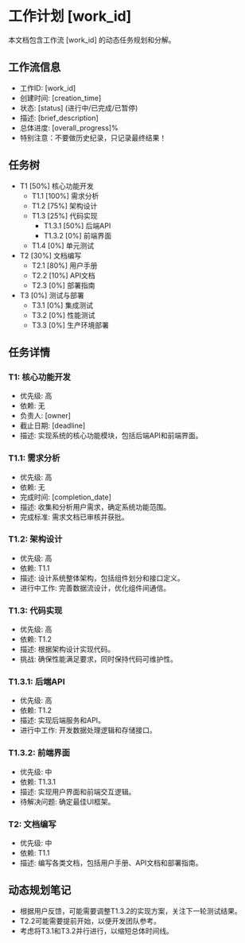 # 工作计划 [work_id]

本文档包含工作流 [work_id] 的动态任务规划和分解。

## 工作流信息
- 工作ID: [work_id]
- 创建时间: [creation_time]
- 状态: [status] (进行中/已完成/已暂停)
- 描述: [brief_description]
- 总体进度: [overall_progress]%
- 特别注意：不要做历史纪录，只记录最终结果！

## 任务树

- T1 [50%] 核心功能开发
  - T1.1 [100%] 需求分析
  - T1.2 [75%] 架构设计
  - T1.3 [25%] 代码实现
    - T1.3.1 [50%] 后端API
    - T1.3.2 [0%] 前端界面
  - T1.4 [0%] 单元测试
- T2 [30%] 文档编写
  - T2.1 [80%] 用户手册
  - T2.2 [10%] API文档
  - T2.3 [0%] 部署指南
- T3 [0%] 测试与部署
  - T3.1 [0%] 集成测试
  - T3.2 [0%] 性能测试
  - T3.3 [0%] 生产环境部署

## 任务详情

### T1: 核心功能开发
- 优先级: 高
- 依赖: 无
- 负责人: [owner]
- 截止日期: [deadline]
- 描述: 实现系统的核心功能模块，包括后端API和前端界面。

### T1.1: 需求分析
- 优先级: 高
- 依赖: 无
- 完成时间: [completion_date]
- 描述: 收集和分析用户需求，确定系统功能范围。
- 完成标准: 需求文档已审核并获批。

### T1.2: 架构设计
- 优先级: 高
- 依赖: T1.1
- 描述: 设计系统整体架构，包括组件划分和接口定义。
- 进行中工作: 完善数据流设计，优化组件间通信。

### T1.3: 代码实现
- 优先级: 高
- 依赖: T1.2
- 描述: 根据架构设计实现代码。
- 挑战: 确保性能满足要求，同时保持代码可维护性。

### T1.3.1: 后端API
- 优先级: 高
- 依赖: T1.2
- 描述: 实现后端服务和API。
- 进行中工作: 开发数据处理逻辑和存储接口。

### T1.3.2: 前端界面
- 优先级: 中
- 依赖: T1.3.1
- 描述: 实现用户界面和前端交互逻辑。
- 待解决问题: 确定最佳UI框架。

### T2: 文档编写
- 优先级: 中
- 依赖: T1.1
- 描述: 编写各类文档，包括用户手册、API文档和部署指南。

## 动态规划笔记

- 根据用户反馈，可能需要调整T1.3.2的实现方案，关注下一轮测试结果。
- T2.2可能需要提前开始，以便开发团队参考。
- 考虑将T3.1和T3.2并行进行，以缩短总体时间线。

